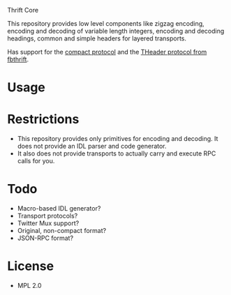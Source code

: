 
Thrift Core

This repository provides low level components like zigzag encoding,
encoding and decoding of variable length integers,
encoding and decoding headings,
common and simple headers for layered transports.

Has support for the
[compact protocol](https://github.com/apache/thrift/blob/master/doc/specs/thrift-compact-protocol.md)
and the
[THeader protocol from fbthrift](https://github.com/apache/thrift/blob/master/doc/specs/HeaderFormat.md).

# Usage

# Restrictions
 - This repository provides only primitives for encoding and decoding.
   It does not provide an IDL parser and code generator.
 - It also does not provide transports to actually carry and execute RPC calls for you.

# Todo
 - Macro-based IDL generator?
 - Transport protocols?
 - Twitter Mux support?
 - Original, non-compact format?
 - JSON-RPC format?

# License
 - MPL 2.0

